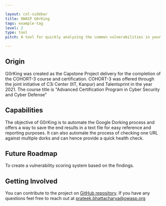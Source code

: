```yaml
---

layout: col-sidebar
title: OWASP G0rKing
tags: example-tag
level: 2
type: tool
pitch: A tool for quickly analyzing the common vulnerabilities in your domain with the help of Google Dorking.

---
```


## Origin

G0rKing was created as the Capstone Project delivery for the completion of the COHORT-3 course and certification. COHORT-3 was offered through the joint initiative of C3i Center (IIT, Kanpur) and Talentsprint in the year 2021. The course title is "Advanced Certification Program in Cyber Security and Cyber Defense"

## Capabilities

The objective of G0rKing is to automate the Google Dorking process and offers a way to save the end results in a text file for easy reference and reporting purposes. It can also automate the process of checking one URL against multiple dorks and can hence provide a quick health check.

## Future Roadmap

To create a vulnerability scoring system based on the findings.

## Getting Involved

You can contribute to the project on [GitHub repository](https://github.com/BlueVirtualNerds/G0rKing). 
If you have any questions feel free to reach out at prateek.bhattacharya@owasp.org

